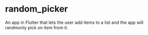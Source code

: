 # random_picker

An app in Flutter that lets the user add items to a list and the app will randmonly pick on item from it.

